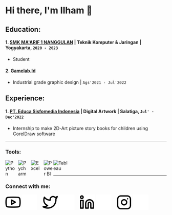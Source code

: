 # Hi there, I'm Ilham 👋

## Education:
 #### 1. [SMK MA'ARIF 1 NANGGULAN](https://stemana.sch.id/) | Teknik Komputer & Jaringan | Yogyakarta, `2020 - 2023`
   - Student
 #### 2. [Gamelab.Id](https://www.gamelab.id/)
   - Industrial grade graphic design | `Ags'2021 - Jul'2022`
   
## Experience:
 #### 1. [PT. Educa Sisfomedia Indonesia](https://www.educastudio.com/) | Digital Artwork | Salatiga, `Jul' - Dec'2022`
   - Internship to make 2D-Art picture story books for children using CorelDraw software
---

### Tools:

[<img align="left" alt="Python" width="30px" src="https://www.google.com/search?q=icon+corel+draw.png&tbm=isch&ved=2ahUKEwi7nfzmusr_AhUI8HMBHbXsCccQ2-cCegQIABAD&oq=icon+corel+draw.png&gs_lcp=ChJtb2JpbGUtZ3dzLXdpei1pbWcQAzIECAAQHjIGCAAQCBAeMgYIABAIEB4yBggAEAgQHjIGCAAQCBAeOgQIIxAnOgUIABCiBDoFCAAQgARQlw1YhRtg3h1oAHAAeACAAa4CiAGDDpIBBzAuMy40LjGYAQCgAQHAAQE&sclient=mobile-gws-wiz-img&ei=q7uNZPubJIjgz7sPtdmnuAw&bih=739&biw=393#imgrc=7m7ebcpmUVKqNM" style="padding-right:10px;" />][webdev]
[<img align="left" alt="Pycharm" width="30px" src="https://upload.wikimedia.org/wikipedia/commons/thumb/1/1d/PyCharm_Icon.svg/220px-PyCharm_Icon.svg.png" style="padding-right:10px;" />][webdev]
[<img align="left" alt="Excel" width="30px" src="https://is2-ssl.mzstatic.com/image/thumb/Purple126/v4/a8/fd/5a/a8fd5a84-c6f1-355f-3b9f-6e86598efaa3/XCEL.png/1200x630bb.png" style="padding-right:10px;" />][webdev]
[<img align="left" alt="Power BI" width="30px" src="https://powerbi.microsoft.com/pictures/application-logos/svg/powerbi.svg" style="padding-right:0px;" />][webdev]
[<img align="left" alt="Tableau" width="50px" src="https://logos-world.net/wp-content/uploads/2021/10/Tableau-Symbol.png" style="padding-right:10px;" />][webdev]

<br />
<br />

---
### Connect with me:

[![website](./img/youtube-light.svg)](https://www.youtube.com/channel/UC22xix7qvwpYWnSQ5QEYtAQ#gh-light-mode-only)
[![website](./img/youtube-dark.svg)](https://www.youtube.com/channel/UC22xix7qvwpYWnSQ5QEYtAQ#gh-dark-mode-only)
&nbsp;&nbsp;
[![website](./img/twitter-light.svg)](https://twitter.com/vincentwwidyan#gh-light-mode-only)
[![website](./img/twitter-dark.svg)](https://twitter.com/vincentwwidyan#gh-dark-mode-only)
&nbsp;&nbsp;
[![website](./img/linkedin-light.svg)](https://www.linkedin.com/in/vincentwidyan#gh-light-mode-only)
[![website](./img/linkedin-dark.svg)](https://www.linkedin.com/in/vincentwidyan#gh-dark-mode-only)
&nbsp;&nbsp;
[![website](./img/instagram-light.svg)](https://instagram.com/vincentwwidyan#gh-light-mode-only)
[![website](./img/instagram-dark.svg)](https://instagram.com/vincentwwidyan#gh-dark-mode-only)



[webdev]: https://github.com/vincentwidyan/vincentwidyan
